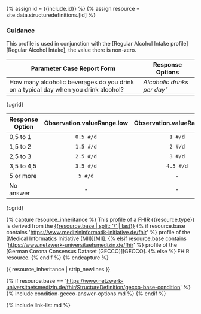 
{% assign id = {{include.id}} %}
{% assign resource = site.data.structuredefinitions.[id] %}

### Guidance

This profile is used in conjunction with the [Regular Alcohol Intake profile][Regular Alcohol Intake], the value there is non-zero.

| Parameter Case Report Form | Response Options |
| -------------------------- | ---------------- |
| How many alcoholic beverages do you drink on a typical day when you drink alcohol? 	| *Alcoholic drinks per day"* |
{:.grid}

| Response Option | Observation.valueRange.low | Observation.valueRange.high | Observation.dataAbsentReason |
| ------ | :----: | :----: | :----: |
| 0,5 to 1 | `0.5 #/d` | `1 #/d` | - |
| 1,5 to 2 | `1.5 #/d` | `2 #/d` | - |
| 2,5 to 3 | `2.5 #/d` | `3 #/d` | - |
| 3,5 to 4,5 | `3.5 #/d` | `4.5 #/d` | - |
| 5 or more | `5 #/d` | - | - |
| No answer | - | - | set (from [ValueSet][VSdataAbsentReason]) |
{:.grid}



{% capture resource_inheritance %}
This profile of a FHIR {{resource.type}} is derived from the [{{resource.base | split: '/' | last}}]({{resource.base}})
{% if resource.base contains 'https://www.medizininformatik-initiative.de/fhir' %}
 profile of the [Medical Informatics Initiative (MII)][MII].
{% elsif resource.base contains 'https://www.netzwerk-universitaetsmedizin.de/fhir' %}
 profile of the [German Corona Consensus Dataset (GECCO)][GECCO].
{% else %}
 FHIR resource.
{% endif %}
{% endcapture %}

{{ resource_inheritance | strip_newlines }}

{% if resource.base == 'https://www.netzwerk-universitaetsmedizin.de/fhir/StructureDefinition/gecco-base-condition' %}
{% include condition-gecco-answer-options.md %}
{% endif %}

{% include link-list.md %}
